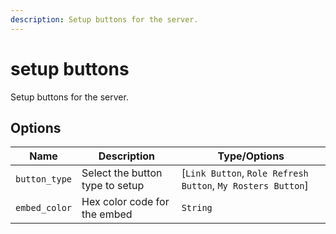 ```yaml
---
description: Setup buttons for the server.
---
```


# setup buttons

Setup buttons for the server.

## Options

| Name | Description | Type/Options |
|------|-------------|--------------|
| `button_type` | Select the button type to setup | [`Link Button`, `Role Refresh Button`, `My Rosters Button`] |
| `embed_color` | Hex color code for the embed | `String` |

